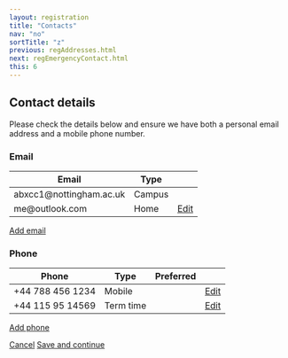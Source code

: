 ```yaml
---
layout: registration
title: "Contacts"
nav: "no"
sortTitle: "z"
previous: regAddresses.html
next: regEmergencyContact.html
this: 6
---
```


## Contact details

Please check the details below and ensure we have both a personal email address and a mobile phone number.


<h3>Email</h3>

<table class="table table-striped notFullWidth">
  <thead>
    <tr>
      <th scope="col">Email</th>
      <th scope="col">Type</th>
      <th scope="col"></th>
    </tr>
  </thead>
  <tbody>
    <tr>
      <td>abxcc1@nottingham.ac.uk</td>
      <td>Campus</td>
      <td></td>
    </tr>
    <tr>
      <td>me@outlook.com</td>
      <td>Home</td>
      <td><a class="btn btn-outline-primary" href="#"><i class="fas fa-edit"></i> Edit</a></td>
    </tr>
  </tbody>
</table>

<a class="btn btn-outline-primary" href="#" style="margin-bottom:1.5em"><i class="fas fa-plus-square"></i> Add email</a>



<h3>Phone</h3>

<table class="table table-striped notFullWidth">
  <thead>
    <tr>
      <th scope="col">Phone</th>
      <th scope="col">Type</th>
      <th scope="col">Preferred</th>
      <th scope="col"></th>
    </tr>
  </thead>
  <tbody>
    <tr>
      <td>+44 788 456 1234</td>
      <td>Mobile</td>
      <td><i class="far fa-check-circle"></i></td>
      <td><a class="btn btn-outline-primary" href="#"><i class="fas fa-edit"></i> Edit</a></td>
    </tr>
    <tr>
      <td>+44 115 95 14569</td>
      <td>Term time</td>
      <td></td>
      <td><a class="btn btn-outline-primary" href="#"><i class="fas fa-edit"></i> Edit</a></td>
    </tr>
  </tbody>
</table>

<a class="btn btn-outline-primary" href="#" style="margin-bottom:1.5em"><i class="fas fa-plus-square"></i> Add phone</a>



<div id="buttons">
  <a class="btn btn-outline-secondary" href="{{page.previous}}">Cancel</a>
  <a class="btn btn-primary" type="submit" href="{{page.next}}">Save and continue</a>
</div>
